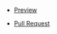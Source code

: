 - [Preview](https://AdamPlutecki.github.io/plutonet01/)

- [Pull Request](https://github.com/AdamPlutecki/plutonet01/pull/1/files)